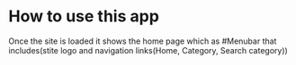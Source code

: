 # How to use this app

Once the site is loaded it shows the home page which as #Menubar that includes(stite logo and navigation links(Home, Category, Search category))
